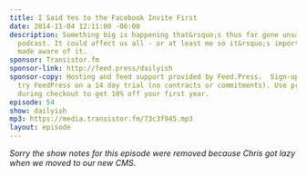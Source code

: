 ```yaml
---
title: I Said Yes to the Facebook Invite First
date: 2014-11-04 12:11:00 -06:00
description: Something big is happening that&rsquo;s thus far gone unsaid on this
  podcast. It could affect us all - or at least me so it&rsquo;s important you be
  made aware of it.
sponsor: Transistor.fm
sponsor-link: http://feed.press/dailyish
sponsor-copy: Hosting and feed support provided by Feed.Press.  Sign-up today and
  try FeedPress on a 14 day trial (no contracts or commitments). Use promo code "dailyish"
  during checkout to get 10% off your first year.
episode: 54
show: dailyish
mp3: https://media.transistor.fm/73c3f945.mp3
layout: episode
---
```


<em>Sorry the show notes for this episode were removed because Chris got lazy when we moved to our new CMS</em>.
